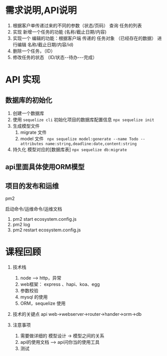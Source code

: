 

# 需求说明,API说明

1. 根据客户单传递过来的不同的参数（状态/页码） 查询 任务的列表
2. 实现 新增一个任务的功能 (名称/截止日期/内容)
3. 实现一个 编辑的功能：根据客户端 传递的 任务对象 （已经存在的数据） 进行编辑 名称/截止日期/内容/id)
4. 删除一个任务，（ID）
5. 修改任务的状态 （ID/状态--待办---完成）

# API 实现

## 数据库的初始化
1. 创建一个数据库
2. 使用 `sequelize cli` 初始化项目的数据库配置信息
    `npx sequelize init`
3. 生成模型文件
    1. migrate 文件
    2. model 文件
    ` npx sequelize model:generate --name Todo --attributes name:string,deadline:date,content:string`   
4. 持久化 模型对应的[数据库表] 
    `npx sequelize db:migrate`

## api里面具体使用ORM模型


## 项目的发布和运维

pm2


启动命令/运维命令/运维文档
1. pm2 start ecosystem.config.js
2. pm2 log
3. pm2 restart ecosystem.config.js


# 课程回顾

1. 技术栈
    1. node --> http，异常
    2. web框架： express 、hapi、koa、egg
    3. 参数校验
    4. mysql 的使用
    5. ORM，sequelize 使用
2. 技术的关键点
    api
    web->webserver->router->hander->orm->db

3. 注意事项
    1. 需要做详细的 模型设计 -> 模型之间的关系
    2. api的使用文档 --> api问你当的使用工具
    3. 测试